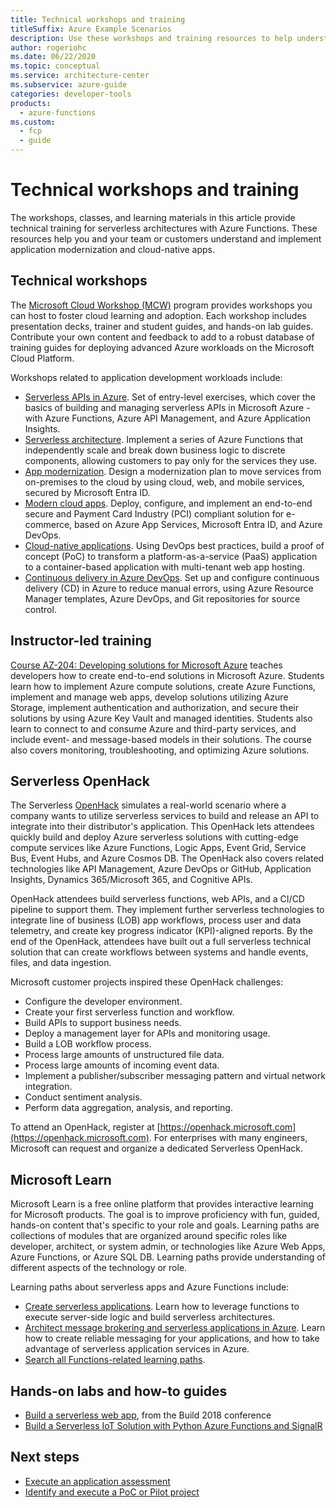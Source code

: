 ```yaml
---
title: Technical workshops and training
titleSuffix: Azure Example Scenarios
description: Use these workshops and training resources to help understand and adopt serverless technologies with Azure Functions.
author: rogeriohc
ms.date: 06/22/2020
ms.topic: conceptual
ms.service: architecture-center
ms.subservice: azure-guide
categories: developer-tools
products:
  - azure-functions
ms.custom:
  - fcp
  - guide
---
```

# Technical workshops and training

The workshops, classes, and learning materials in this article provide technical training for serverless architectures with Azure Functions. These resources help you and your team or customers understand and implement application modernization and cloud-native apps.

## Technical workshops

The [Microsoft Cloud Workshop (MCW)](https://microsoftcloudworkshop.com/) program provides workshops you can host to foster cloud learning and adoption. Each workshop includes presentation decks, trainer and student guides, and hands-on lab guides. Contribute your own content and feedback to add to a robust database of training guides for deploying advanced Azure workloads on the Microsoft Cloud Platform.

Workshops related to application development workloads include:

- [Serverless APIs in Azure](https://github.com/Azure-Samples/Serverless-APIs). Set of entry-level exercises, which cover the basics of building and managing serverless APIs in Microsoft Azure - with Azure Functions, Azure API Management, and Azure Application Insights.
- [Serverless architecture](https://github.com/Microsoft/MCW-Serverless-Architecture). Implement a series of Azure Functions that independently scale and break down business logic to discrete components, allowing customers to pay only for the services they use.
- [App modernization](https://github.com/Microsoft/MCW-App-Modernization). Design a modernization plan to move services from on-premises to the cloud by using cloud, web, and mobile services, secured by Microsoft Entra ID.
- [Modern cloud apps](https://github.com/Microsoft/MCW-Modern-Cloud-Apps). Deploy, configure, and implement an end-to-end secure and Payment Card Industry (PCI) compliant solution for e-commerce, based on Azure App Services, Microsoft Entra ID, and Azure DevOps.
- [Cloud-native applications](https://github.com/microsoft/MCW-Cloud-native-applications). Using DevOps best practices, build a proof of concept (PoC) to transform a platform-as-a-service (PaaS) application to a container-based application with multi-tenant web app hosting.
- [Continuous delivery in Azure DevOps](https://github.com/Microsoft/MCW-Continuous-Delivery-in-Azure-DevOps). Set up and configure continuous delivery (CD) in Azure to reduce manual errors, using Azure Resource Manager templates, Azure DevOps, and Git repositories for source control.

## Instructor-led training

[Course AZ-204: Developing solutions for Microsoft Azure](/certifications/courses/az-204t00) teaches developers how to create end-to-end solutions in Microsoft Azure. Students learn how to implement Azure compute solutions, create Azure Functions, implement and manage web apps, develop solutions utilizing Azure Storage, implement authentication and authorization, and secure their solutions by using Azure Key Vault and managed identities. Students also learn to connect to and consume Azure and third-party services, and include event- and message-based models in their solutions. The course also covers monitoring, troubleshooting, and optimizing Azure solutions.

## Serverless OpenHack

The Serverless [OpenHack](https://openhack.microsoft.com) simulates a real-world scenario where a company wants to utilize serverless services to build and release an API to integrate into their distributor's application. This OpenHack lets attendees quickly build and deploy Azure serverless solutions with cutting-edge compute services like Azure Functions, Logic Apps, Event Grid, Service Bus, Event Hubs, and Azure Cosmos DB. The OpenHack also covers related technologies like API Management, Azure DevOps or GitHub, Application Insights, Dynamics 365/Microsoft 365, and Cognitive APIs.

OpenHack attendees build serverless functions, web APIs, and a CI/CD pipeline to support them. They implement further serverless technologies to integrate line of business (LOB) app workflows, process user and data telemetry, and create key progress indicator (KPI)-aligned reports. By the end of the OpenHack, attendees have built out a full serverless technical solution that can create workflows between systems and handle events, files, and data ingestion.

Microsoft customer projects inspired these OpenHack challenges:

- Configure the developer environment.
- Create your first serverless function and workflow.
- Build APIs to support business needs.
- Deploy a management layer for APIs and monitoring usage.
- Build a LOB workflow process.
- Process large amounts of unstructured file data.
- Process large amounts of incoming event data.
- Implement a publisher/subscriber messaging pattern and virtual network integration.
- Conduct sentiment analysis.
- Perform data aggregation, analysis, and reporting.

To attend an OpenHack, register at [https://openhack.microsoft.com](https://openhack.microsoft.com). For enterprises with many engineers, Microsoft can request and organize a dedicated Serverless OpenHack.

## Microsoft Learn

Microsoft Learn is a free online platform that provides interactive learning for Microsoft products. The goal is to improve proficiency with fun, guided, hands-on content that's specific to your role and goals. Learning paths are collections of modules that are organized around specific roles like developer, architect, or system admin, or technologies like Azure Web Apps, Azure Functions, or Azure SQL DB. Learning paths provide understanding of different aspects of the technology or role.

Learning paths about serverless apps and Azure Functions include:

- [Create serverless applications](/training/paths/create-serverless-applications/). Learn how to leverage functions to execute server-side logic and build serverless architectures.
- [Architect message brokering and serverless applications in Azure](/training/paths/architect-messaging-serverless/). Learn how to create reliable messaging for your applications, and how to take advantage of serverless application services in Azure.
- [Search all Functions-related learning paths](/training/browse/?products=azure-functions).

## Hands-on labs and how-to guides

- [Build a serverless web app](/labs/build2018/serverlesswebapp/), from the Build 2018 conference
- [Build a Serverless IoT Solution with Python Azure Functions and SignalR](https://dev.to/azure/building-a-serverless-iot-solution-with-python-azure-functions-and-signalr-4ljp)

## Next steps

- [Execute an application assessment](application-assessment.md)
- [Identify and execute a PoC or Pilot project](poc-pilot.md)
